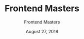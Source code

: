 ---
date: August 27, 2018
title: Frontend Masters
author: Frontend Masters
link: https://frontendmasters.com/
description: Frontend Masters has one of the best catalog of online courses about Frontend Development on the Internet. Want to learn React? ✅ Angular? ✅ Vue? ✅. If you want to become a JavaScript Master, all you have to do is to join FM. Also while you are at it, don't forget to email their support team to ask for your location-based discount. They're more than happy to help.
image: "frontend-masters.png"
tags:
- courses
- javascript
---